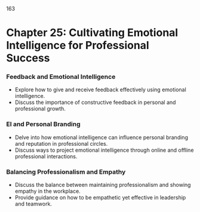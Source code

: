 163



# **Chapter 25: Cultivating Emotional Intelligence for Professional Success**



### **Feedback and Emotional Intelligence**


- Explore how to give and receive feedback effectively using emotional intelligence.
- Discuss the importance of constructive feedback in personal and professional growth.


### **EI and Personal Branding**


- Delve into how emotional intelligence can influence personal branding and reputation in professional 
circles.
- Discuss ways to project emotional intelligence through online and offline professional interactions.


### **Balancing Professionalism and Empathy**


- Discuss the balance between maintaining professionalism and showing empathy in the workplace.
- Provide guidance on how to be empathetic yet effective in leadership and teamwork.


